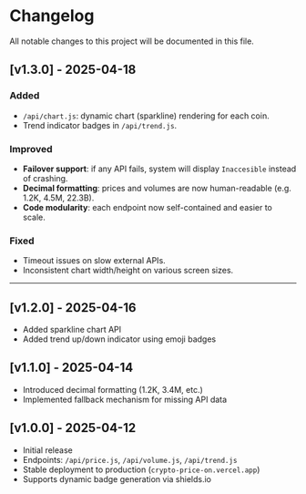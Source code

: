 # Changelog

All notable changes to this project will be documented in this file.


## [v1.3.0] - 2025-04-18
### Added
- `/api/chart.js`: dynamic chart (sparkline) rendering for each coin.
- Trend indicator badges in `/api/trend.js`.

### Improved
- **Failover support**: if any API fails, system will display `Inaccesible` instead of crashing.
- **Decimal formatting**: prices and volumes are now human-readable (e.g. 1.2K, 4.5M, 22.3B).
- **Code modularity**: each endpoint now self-contained and easier to scale.

### Fixed
- Timeout issues on slow external APIs.
- Inconsistent chart width/height on various screen sizes.

---

## [v1.2.0] - 2025-04-16
- Added sparkline chart API
- Added trend up/down indicator using emoji badges

## [v1.1.0] - 2025-04-14
- Introduced decimal formatting (1.2K, 3.4M, etc.)
- Implemented fallback mechanism for missing API data

## [v1.0.0] - 2025-04-12
- Initial release
- Endpoints: `/api/price.js`, `/api/volume.js`, `/api/trend.js`
- Stable deployment to production (`crypto-price-on.vercel.app`)
- Supports dynamic badge generation via shields.io
